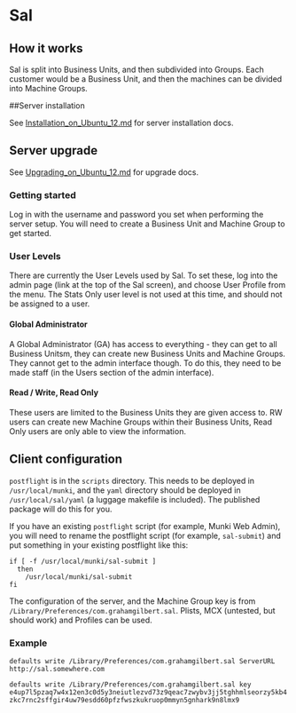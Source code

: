 # Sal

## How it works

Sal is split into Business Units, and then subdivided into Groups. Each customer would be a Business Unit, and then the machines can be divided into Machine Groups. 

##Server installation

See [Installation_on_Ubuntu_12.md](https://github.com/grahamgilbert/sal/blob/master/docs/Installation_on_Ubuntu_12.md) for server installation docs.

## Server upgrade

See [Upgrading_on_Ubuntu_12.md](https://github.com/grahamgilbert/sal/blob/master/docs/Upgrading_on_Ubuntu_12.md) for upgrade docs.

### Getting started

Log in with the username and password you set when performing the server setup. You will need to create a Business Unit and Machine Group to get started.

### User Levels

There are currently the User Levels used by Sal. To set these, log into the admin page (link at the top of the Sal screen), and choose User Profile from the menu. The Stats Only user level is not used at this time, and should not be assigned to a user.

#### Global Administrator

A Global Administrator (GA) has access to everything - they can get to all Business Unitsm, they can create new Business Units and Machine Groups. They cannot get to the admin interface though. To do this, they need to be made staff (in the Users section of the admin interface).

#### Read / Write, Read Only

These users are limited to the Business Units they are given access to. RW users can create new Machine Groups within their Business Units, Read Only users are only able to view the information.

## Client configuration

``postflight`` is in the ``scripts`` directory. This needs to be deployed in ``/usr/local/munki``, and the ``yaml`` directory should be deployed in ``/usr/local/sal/yaml`` (a luggage makefile is included).  The published package will do this for you.

If you have an existing ``postflight`` script (for example, Munki Web Admin), you will need to rename the postflight script (for example, ``sal-submit``) and put something in your existing postflight like this:

```
if [ -f /usr/local/munki/sal-submit ]
  then
    /usr/local/munki/sal-submit
fi
```

The configuration of the server, and the Machine Group key is from ``/Library/Preferences/com.grahamgilbert.sal``. Plists, MCX (untested, but should work) and Profiles can be used.

### Example

``defaults write /Library/Preferences/com.grahamgilbert.sal ServerURL http://sal.somewhere.com``

``defaults write /Library/Preferences/com.grahamgilbert.sal key e4up7l5pzaq7w4x12en3c0d5y3neiutlezvd73z9qeac7zwybv3jj5tghhmlseorzy5kb4zkc7rnc2sffgir4uw79esdd60pfzfwszkukruop0mmyn5gnhark9n8lmx9``

